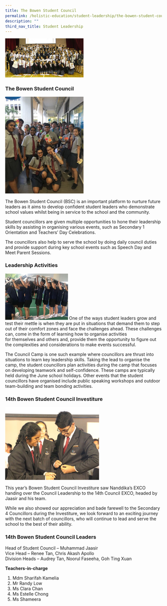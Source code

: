 ```yaml
---
title: The Bowen Student Council
permalink: /holistic-education/student-leadership/the-bowen-student-council
description: ""
third_nav_title: Student Leadership
---
```

<img src="/images/14th-Student-Council-small.jpeg" 
     style="width:50%">
### The Bowen Student Council

<img src="/images/Student-councillors-Welcoming-Our-Taiwan-Exchange-Students-With-a-Smile.jpeg" 
     style="width:50%">
		 
The Bowen Student Council (BSC) is an important platform to nurture future leaders as it aims to develop confident student leaders who demonstrate school values whilst being in service to the school and the community. 

Student councillors are given multiple opportunities to hone their leadership skills by assisting in organising various events, such as Secondary 1 Orientation and Teachers’ Day Celebrations. 

The councillors also help to serve the school by doing daily council duties and provide support during key school events such as Speech Day and Meet Parent Sessions.

### Leadership Activities
<img src="/images/Teamwork-Saves-the-Day!-Council-June-Camp.jpeg" 
     style="width:40%">
One of the ways student leaders grow and test their mettle is when they are put in situations that demand them to step out of their comfort zones and face the challenges ahead. These challenges can, come in the form of learning how to organise activities for themselves and others and, provide them the opportunity to figure out the complexities and considerations to make events successful.

The Council Camp is one such example where councillors are thrust into situations to learn key leadership skills. Taking the lead to organise the camp, the student councillors plan activities during the camp that focuses on developing teamwork and self-confidence. These camps are typically held during the June school holidays. Other events that the student councillors have organised include public speaking workshops and outdoor team-building and team bonding activities.

### 14th Bowen Student Council Investiture
<img src="/images/Ceremonial-Handover-Head-Councilor.jpeg" 
     style="width:60%">
		 
This year’s Bowen Student Council Investiture saw Nanddika’s EXCO handing over the Council Leadership to the 14th Council EXCO, headed by Jaasir and his team.   

While we also showed our appreciation and bade farewell to the Secondary 4 Councillors during the Investiture, we look forward to an exciting journey with the next batch of councillors, who will continue to lead and serve the school to the best of their ability.

### 14th Bowen Student Council Leaders

Head of Student Council – Muhammad Jaasir <br>
Vice Head – Renee Tan, Chris Akash Apollo <br>
Division Heads – Audrey Tan, Noorul Faseeha, Goh Ting Xuan

 
**Teachers-in-charge**

1.  Mdm Sharifah Kamelia
2.  Mr Randy Low
3.  Ms Clara Chan
4.  Ms Estelle Chong
5.  Ms Shameera